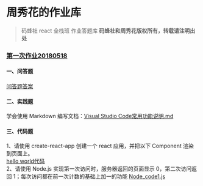 # 周秀花的作业库
> 码蜂社 react 全栈班 作业答题库
**码蜂社和周秀花版权所有，转载请注明出处**
### [第一次作业20180518] 
#### 一、问答题
[问答题答案]
#### 二、实践题
学会使用 Markdown 编写文档：[Visual Studio Code常用功能说明.md]
#### 三、代码题
1、请使用 create-react-app 创建一个 react 应用，并把以下 Component 渲染到页面上。  
[hello world代码]  
2、请使用 Node.js 实现第一次访问时，服务器返回的页面显示 0，第二次访问返回 1；每次访问都在前一次计数的基础上加一的功能
[Node_code1.js]


  [第一次作业20180518]: https://github.com/prettyflower995/mfs-react-homework/tree/master/%E7%AC%AC%E4%B8%80%E6%AC%A1%E4%BD%9C%E4%B8%9A20180518
  [问答题答案]: https://github.com/prettyflower995/mfs-react-homework/blob/master/%E7%AC%AC%E4%B8%80%E6%AC%A1%E4%BD%9C%E4%B8%9A20180518/%E9%97%AE%E7%AD%94%E9%A2%98.md
  [Visual Studio Code常用功能说明.md]: https://github.com/prettyflower995/mfs-react-homework/blob/master/%E7%AC%AC%E4%B8%80%E6%AC%A1%E4%BD%9C%E4%B8%9A20180518/Visual%20Studio%20Code%E5%B8%B8%E7%94%A8%E5%8A%9F%E8%83%BD%E8%AF%B4%E6%98%8E.md
  [hello world代码]: 
  https://github.com/prettyflower995/mfs-react-homework/blob/master/%E7%AC%AC%E4%B8%80%E6%AC%A1%E4%BD%9C%E4%B8%9A20180518/react-study/src/App.js
  [Node_code1.js]:
  https://github.com/prettyflower995/mfs-react-homework/blob/master/%E7%AC%AC%E4%B8%80%E6%AC%A1%E4%BD%9C%E4%B8%9A20180518/node.js/page_counter.js